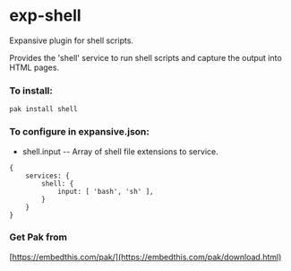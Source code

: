 exp-shell
===

Expansive plugin for shell scripts.

Provides the 'shell' service to run shell scripts and capture the output 
into HTML pages.

### To install:

    pak install shell

### To configure in expansive.json:

* shell.input -- Array of shell file extensions to service.

```
{
    services: {
        shell: {
            input: [ 'bash', 'sh' ],
        }
    }
}
```

### Get Pak from

[https://embedthis.com/pak/](https://embedthis.com/pak/download.html)
